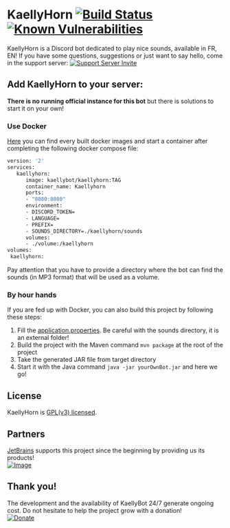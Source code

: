 # KaellyHorn [![Build Status](https://api.travis-ci.com/KaellyBot/KaellyHorn.svg)](https://travis-ci.com/KaellyBot/KaellyHorn) [![Known Vulnerabilities](https://snyk.io/test/github/kaellybot/kaellyhorn/badge.svg?targetFile=pom.xml)](https://snyk.io/test/github/kaellybot/kaellyhorn?targetFile=pom.xml)  

KaellyHorn is a Discord bot dedicated to play nice sounds, available in FR, EN! If you have some questions, suggestions or just want to say hello, come in the support server: [![Support Server Invite](https://img.shields.io/badge/Join-KaellyBOT%20Support-7289DA.svg?style=flat)](https://discord.gg/CyJCFDk)

## Add KaellyHorn to your server:
**There is no running official instance for this bot** but there is solutions to start it on your own!

### Use Docker
[Here](https://hub.docker.com/repository/docker/kaellybot/kaellyhorn) you can find every built docker images and start a container after completing the following docker compose file:
```dockerfile
version: '2'
services:
   kaellyhorn:
      image: kaellybot/kaellyhorn:TAG
      container_name: Kaellyhorn
      ports:
      - "8080:8080"
      environment:
      - DISCORD_TOKEN=
      - LANGUAGE=
      - PREFIX=
      - SOUNDS_DIRECTORY=./kaellyhorn/sounds
      volumes:
      - ./volume:/kaellyhorn
volumes:
 kaellyhorn:
```
Pay attention that you have to provide a directory where the bot can find the sounds (in MP3 format) that will be used as a volume.

### By hour hands
If you are fed up with Docker, you can also build this project by following these steps:
1. Fill the [application.properties](./src/main/resources/application.properties). Be careful with the sounds directory, it is an external folder!
2. Build the project with the Maven command `mvn package` at the root of the project
3. Take the generated JAR file from target directory
4. Start it with the Java command `java -jar yourOwnBot.jar` and here we go!

## License  

KaellyHorn is [GPL(v3) licensed](./LICENSE).

## Partners  
[JetBrains](https://www.jetbrains.com/?from=KaellyBot) supports this project since the beginning by providing us its products!  
[![Image](https://upload.wikimedia.org/wikipedia/commons/thumb/1/1a/JetBrains_Logo_2016.svg/100px-JetBrains_Logo_2016.svg.png)](https://www.jetbrains.com/?from=KaellyBot)  


## Thank you!  

The development and the availability of KaellyBot 24/7 generate ongoing cost. Do not hesitate to help the project grow with a donation!   
[![Donate](https://www.paypalobjects.com/en_US/FR/i/btn/btn_donateCC_LG.gif)](https://www.paypal.me/kaysoro)
